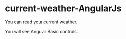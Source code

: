 # current-weather-AngularJs
You can read your current weather.

You will see Angular Basic controls.

